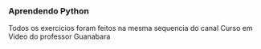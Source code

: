 ### Aprendendo Python
Todos os exercicios foram feitos na mesma sequencia do canal Curso em Video do professor Guanabara

